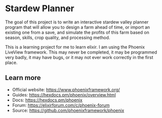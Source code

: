 # Stardew Planner
The goal of this project is to write an interactive stardew valley planner program that will allow you to design a farm ahead of time, or import an existing one from a save, and simulate the profits of this farm based on season, skills, crop quality, and processing method.


This is a learning project for me to learn elixir. I am using the Phoenix LiveView framework. This may never be completed, it may be programmed very badly, it may have bugs, or it may not ever work correctly in the first place.

## Learn more

  * Official website: https://www.phoenixframework.org/
  * Guides: https://hexdocs.pm/phoenix/overview.html
  * Docs: https://hexdocs.pm/phoenix
  * Forum: https://elixirforum.com/c/phoenix-forum
  * Source: https://github.com/phoenixframework/phoenix
